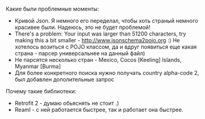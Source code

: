Какие были проблемные моменты:
- Кривой Json. Я немного его переделал, чтобы хоть страный немного красивее были. Надеюсь, это не будет проблемой!
- There's a problem: Your input was larger than 51200 characters, try making this a bit smaller - http://www.jsonschema2pojo.org :) Не хотелось возиться с POJO классом, да и вдруг появиться еще какая страна - парсер универсальнее на данный файл)
- Не парсятся несколько стран - Mexico, Cocos [Keeling] Islands, Myanmar [Burma]
- Для более конкретного поиска нужно получать country alpha-code 2, был добавлен дополительные запрос

Почему такие библиотеки:
- Retrofit 2 - думаю обьяснять не стоит .)
- Reaml - с ней работается быстрее, так и работает она быстрее.
